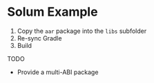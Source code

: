 Solum Example
=============

1. Copy the `aar` package into the `libs` subfolder
2. Re-sync Gradle
3. Build

TODO
* Provide a multi-ABI package
